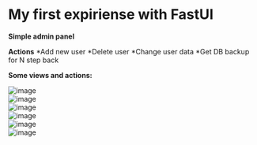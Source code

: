 # My first expiriense with FastUI

**Simple admin panel**

**Actions**
*Add new user
*Delete user
*Change user data
*Get DB backup for N step back

**Some views and actions:**

![image](https://github.com/17neverends/admin-panel-fastUI/assets/118381764/ad8bc334-a893-451a-b6b8-17df45421c83)
<br>
![image](https://github.com/17neverends/admin-panel-fastUI/assets/118381764/500350c1-f84d-4abe-8f51-3e664f707b57)
<br>
![image](https://github.com/17neverends/admin-panel-fastUI/assets/118381764/437e6127-a955-4016-9110-3babb5ac4fc6)
<br>
![image](https://github.com/17neverends/admin-panel-fastUI/assets/118381764/b09bcb83-50d0-449b-b7ee-480c17c1916e)
<br>
![image](https://github.com/17neverends/admin-panel-fastUI/assets/118381764/8d639313-5725-4696-aef8-2eb73a76c7f5)
<br>
![image](https://github.com/17neverends/admin-panel-fastUI/assets/118381764/edb9b063-15ef-466c-97cb-309478620980)






